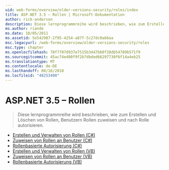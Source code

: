 ```yaml
---
uid: web-forms/overview/older-versions-security/roles/index
title: ASP.NET 3.5 – Rollen | Microsoft-Dokumentation
author: rick-anderson
description: Diese lernprogrammreihe wird beschrieben, wie zum Erstellen und Löschen von Rollen, Benutzern Rollen zuweisen und nach Rolle autorisieren.
ms.author: riande
ms.date: 10/05/2011
ms.assetid: 5e542987-2f95-4254-a87f-5c27dc0a66aa
msc.legacyurl: /web-forms/overview/older-versions-security/roles
msc.type: chapter
ms.openlocfilehash: 78f7707d937e7515b3447b60f28db54789b571f9
ms.sourcegitcommit: 45ac74e400f9f2b7dbded66297730f6f14a4eb25
ms.translationtype: MT
ms.contentlocale: de-DE
ms.lasthandoff: 08/16/2018
ms.locfileid: "48253490"
---
```

<a name="aspnet-35---roles"></a>ASP.NET 3.5 – Rollen
====================
> Diese lernprogrammreihe wird beschrieben, wie zum Erstellen und Löschen von Rollen, Benutzern Rollen zuweisen und nach Rolle autorisieren.


- [Erstellen und Verwalten von Rollen (C#)](creating-and-managing-roles-cs.md)
- [Zuweisen von Rollen an Benutzer (C#)](assigning-roles-to-users-cs.md)
- [Rollenbasierte Autorisierung (C#)](role-based-authorization-cs.md)
- [Erstellen und Verwalten von Rollen (VB)](creating-and-managing-roles-vb.md)
- [Zuweisen von Rollen an Benutzer (VB)](assigning-roles-to-users-vb.md)
- [Rollenbasierte Autorisierung (VB)](role-based-authorization-vb.md)
